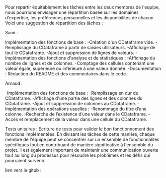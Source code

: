 Pour répartir équitablement les tâches entre les deux membres de l'équipe, nous pourrions envisager 
une répartition basée sur les domaines d'expertise, les préférences personnelles et les disponibilités 
de chacun. Voici une suggestion de répartition des tâches :

Sami :

Implémentation des fonctions de base :
-Création d'un CDataframe vide.
-Remplissage du CDataframe à partir de saisies utilisateurs.
-Affichage de tout le CDataframe.
-Ajout et suppression de lignes de valeurs.
-Implémentation des fonctions d'analyse et de statistiques :
-Affichage du nombre de lignes et de colonnes.
-Comptage des cellules contenant une valeur égale, supérieure ou inférieure à une valeur donnée.
-Documentation : Rédaction du README et des commentaires dans le code.

Arnaud :

-Implémentation des fonctions de base :
-Remplissage en dur du CDataframe.
-Affichage d'une partie des lignes et des colonnes du CDataframe.
-Ajout et suppression de colonnes au CDataframe.
-Implémentation des opérations usuelles :
-Renommage du titre d’une colonne.
-Recherche de l’existence d’une valeur dans le CDataframe.
-Accès et remplacement de la valeur dans une cellule du CDataframe.

Tests unitaires : Écriture de tests pour valider le bon fonctionnement des fonctions implémentées.
En divisant les tâches de cette manière, chaque membre de l'équipe peut se concentrer sur un ensemble 
de fonctionnalités spécifiques tout en contribuant de manière significative à l'ensemble du projet. 
Il est également important de maintenir une communication ouverte tout au long du processus pour 
résoudre les problèmes et les défis qui pourraient survenir.

lien vers le gitub :

